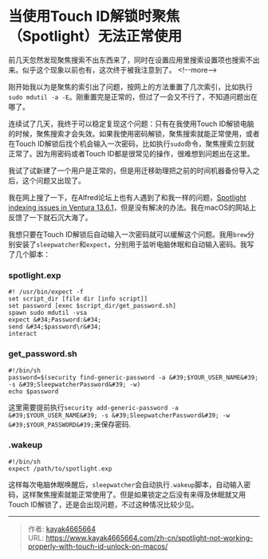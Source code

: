 # 当使用Touch ID解锁时聚焦（Spotlight）无法正常使用


前几天忽然发现聚焦搜索不出东西来了，同时在设置应用里搜索设置项也搜索不出来。似乎这个现象以前也有，这次终于被我注意到了。
&lt;!--more--&gt;

刚开始我以为是聚焦的索引出了问题，按网上的方法重置了几次索引，比如执行`sudo mdutil -a -E`。刚重置完是正常的，但过了一会又不行了，不知道问题出在哪了。

连续试了几天，我终于可以稳定复现这个问题：只有在我使用Touch ID解锁电脑的时候，聚焦搜索才会失效。如果我使用密码解锁，聚焦搜索就能正常使用，或者在Touch ID解锁后找个机会输入一次密码，比如执行`sudo`命令，聚焦搜索立刻就正常了。因为用密码或者Touch ID都是很常见的操作，很难想到问题出在这里。

我试了试新建了一个用户是正常的，但是用迁移助理把之前的时间机器备份导入之后，这个问题又出现了。

我在网上搜了一下，在Alfred论坛上也有人遇到了和我一样的问题，[Spotlight indexing issues in Ventura 13.6.1](https://www.alfredforum.com/topic/21140-spotlight-indexing-issues-in-ventura-1361/)，但是没有解决的办法。我在macOS的网站上反馈了一下就石沉大海了。

我想只要在Touch ID解锁后自动输入一次密码就可以缓解这个问题。我用`brew`分别安装了`sleepwatcher`和`expect`，分别用于监听电脑休眠和自动输入密码。我写了几个脚本：

### spotlight.exp
```shell
#! /usr/bin/expect -f
set script_dir [file dir [info script]]
set password [exec $script_dir/get_password.sh]
spawn sudo mdutil -vsa
expect &#34;Password:&#34;
send &#34;$password\r&#34;
interact
```
### get_password.sh
```shell
#!/bin/sh
password=$(security find-generic-password -a &#39;$YOUR_USER_NAME&#39; -s &#39;SleepwatcherPassword&#39; -w)
echo $password
```

这里需要提前执行`security add-generic-password -a &#39;$YOUR_USER_NAME&#39; -s &#39;SleepwatcherPassword&#39; -w &#39;$YOUR_PASSWORD&#39;`来保存密码.

### .wakeup
```shell
#!/bin/sh
expect /path/to/spotlight.exp
```

这样每次电脑休眠唤醒后，`sleepwatcher`会自动执行`.wakeup`脚本，自动输入密码，这样聚焦搜索就能正常使用了。但是如果锁定之后没有来得及休眠就又用Touch ID解锁了，还是会出现问题，不过这种情况比较少见。

---

> 作者: [kayak4665664](https://github.com/kayak4665664)  
> URL: https://www.kayak4665664.com/zh-cn/spotlight-not-working-properly-with-touch-id-unlock-on-macos/  

